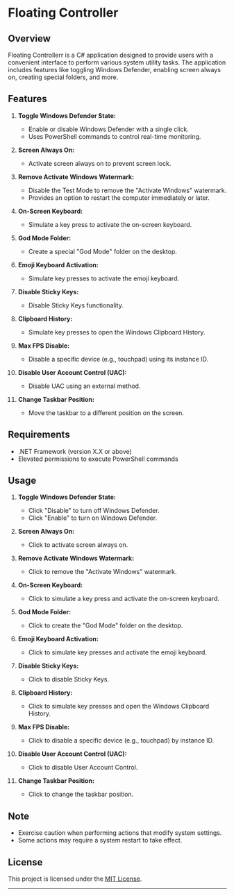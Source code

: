 # Floating Controller

## Overview

Floating Controllerr is a C# application designed to provide users with a convenient interface to perform various system utility tasks. The application includes features like toggling Windows Defender, enabling screen always on, creating special folders, and more.

## Features

1. **Toggle Windows Defender State:**
   - Enable or disable Windows Defender with a single click.
   - Uses PowerShell commands to control real-time monitoring.

2. **Screen Always On:**
   - Activate screen always on to prevent screen lock.

3. **Remove Activate Windows Watermark:**
   - Disable the Test Mode to remove the "Activate Windows" watermark.
   - Provides an option to restart the computer immediately or later.

4. **On-Screen Keyboard:**
   - Simulate a key press to activate the on-screen keyboard.

5. **God Mode Folder:**
   - Create a special "God Mode" folder on the desktop.

6. **Emoji Keyboard Activation:**
   - Simulate key presses to activate the emoji keyboard.

7. **Disable Sticky Keys:**
   - Disable Sticky Keys functionality.

8. **Clipboard History:**
   - Simulate key presses to open the Windows Clipboard History.

9. **Max FPS Disable:**
   - Disable a specific device (e.g., touchpad) using its instance ID.

10. **Disable User Account Control (UAC):**
    - Disable UAC using an external method.

11. **Change Taskbar Position:**
    - Move the taskbar to a different position on the screen.


## Requirements

- .NET Framework (version X.X or above)
- Elevated permissions to execute PowerShell commands

## Usage

1. **Toggle Windows Defender State:**
   - Click "Disable" to turn off Windows Defender.
   - Click "Enable" to turn on Windows Defender.

2. **Screen Always On:**
   - Click to activate screen always on.

3. **Remove Activate Windows Watermark:**
   - Click to remove the "Activate Windows" watermark.

4. **On-Screen Keyboard:**
   - Click to simulate a key press and activate the on-screen keyboard.

5. **God Mode Folder:**
   - Click to create the "God Mode" folder on the desktop.

6. **Emoji Keyboard Activation:**
   - Click to simulate key presses and activate the emoji keyboard.

7. **Disable Sticky Keys:**
   - Click to disable Sticky Keys.

8. **Clipboard History:**
   - Click to simulate key presses and open the Windows Clipboard History.

9. **Max FPS Disable:**
   - Click to disable a specific device (e.g., touchpad) by instance ID.

10. **Disable User Account Control (UAC):**
    - Click to disable User Account Control.

11. **Change Taskbar Position:**
    - Click to change the taskbar position.

## Note

- Exercise caution when performing actions that modify system settings.
- Some actions may require a system restart to take effect.

## License

This project is licensed under the [MIT License](LICENSE).

---